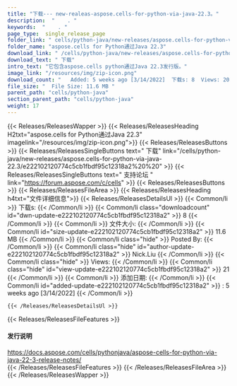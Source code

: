 ```yaml
---
title: "下载--- new-realeas-aspose.cells-for-python-via-java-22.3。" 
description:  "    . " 
keywords:  "    . " 
page_type:  single_release_page
folder_link: " cells/python-java/new-releases/aspose.cells-for-python-via-java-22.3/"
folder_name: "aspose.cells for Python通过Java 22.3"
download_link: " /cells/python-java/new-releases/aspose.cells-for-python-via-java-22.3/e222102120774c5cb1fbdf95c12318a2"
download_text: " 下载"
intro_text: "它包含aspose.cells python通过Java 22.3发行版。"
image_link: "/resources/img/zip-icon.png"
download_count: "   Added: 5 weeks ago [3/14/2022]  下载s: 8  Views: 20"
file_size: "  File Size: 11.6 MB "
parent_path: "cells/python-java"
section_parent_path: "cells/python-java"
weight: 17
---
```


{{< Releases/ReleasesWapper >}}
  {{< Releases/ReleasesHeading H2txt="aspose.cells for Python通过Java 22.3" imagelink="/resources/img/zip-icon.png">}}
  {{< Releases/ReleasesButtons >}}
    {{< Releases/ReleasesSingleButtons text=" 下载" link="/cells/python-java/new-releases/aspose.cells-for-python-via-java-22.3/e222102120774c5cb1fbdf95c12318a2%20%20" >}}
    {{< Releases/ReleasesSingleButtons text=" 支持论坛 " link="https://forum.aspose.com/c/cells" >}}
  {{< Releases/ReleasesButtons >}}
  {{< Releases/ReleasesFileArea >}}
    {{< Releases/ReleasesHeading h4txt="文件详细信息">}}
    {{< Releases/ReleasesDetailsUl >}}
            {{< Common/li  >}} 下载s: {{< /Common/li >}} 
      {{< Common/li class="downloadcount" id="dwn-update-e222102120774c5cb1fbdf95c12318a2" >}} 8 {{< /Common/li >}} 
      {{< Common/li  >}} 文件大小: {{< /Common/li >}} 
      {{< Common/li id="size-update-e222102120774c5cb1fbdf95c12318a2" >}} 11.6 MB {{< /Common/li >}} 
      {{< Common/li  class="hide" >}} Posted By: {{< /Common/li >}} 
      {{< Common/li class="hide" id="author-update-e222102120774c5cb1fbdf95c12318a2" >}} Nick.Liu {{< /Common/li >}} 
      {{< Common/li class="hide"  >}} Views: {{< /Common/li >}} 
      {{< Common/li class="hide" id="view-update-e222102120774c5cb1fbdf95c12318a2" >}} 21 {{< /Common/li >}} 
      {{< Common/li  >}} 添加日期: {{< /Common/li >}} 
      {{< Common/li id="added-update-e222102120774c5cb1fbdf95c12318a2" >}} : 5 weeks ago [3/14/2022] {{< /Common/li >}} 

    {{< /Releases/ReleasesDetailsUl >}}

  {{< Releases/ReleasesFileFeatures >}}
      <h4>发行说明</h4><div><a href="https://docs.aspose.com/cells/pythonjava/aspose-cells-for-python-via-java-22-3-release-notes/">https://docs.aspose.com/cells/pythonjava/aspose-cells-for-python-via-java-22-3-release-notes/</a></div>
  {{< /Releases/ReleasesFileFeatures >}}
 {{< /Releases/ReleasesFileArea >}}
{{< /Releases/ReleasesWapper >}}


